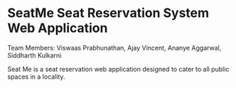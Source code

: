 # SeatMe Seat Reservation System Web Application

Team Members: Viswaas Prabhunathan, Ajay Vincent, Ananye Aggarwal, Siddharth Kulkarni

Seat Me is a seat reservation web application designed to cater to all public spaces in a locality.

